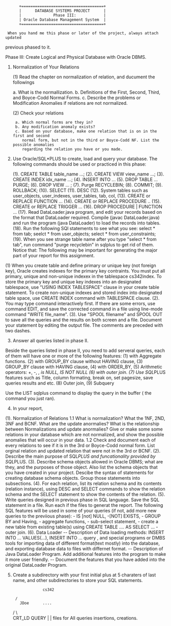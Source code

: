           +====================================+
          |      DATABASE SYSTEMS PROJECT      |
          |              Phase III:            |
          | Oracle Database Management System  |
          +====================================+

     When you hand me this phase or later of the project, always attach updated
previous phased to it.

Phase III: Create Logical and Physical Database with Oracle DBMS.

1.  Normalization of Your Relations

     (1) Read the chapter on normalization of relation, and ducument the followings

	 a. What is the normallization.
         b. Definitions of the First, Second, Third, and Boyce-Codd Normal Forms.
         c. Describe the problems or Modification Anomalies if relations are not normalized.

     (2) Check your relations

         a. Which normal forms are they in?
         b. Any modification anomaly exists?
         c. Based on your database, make one relation that is on in the first and second
            normal form, but not in the third or Boyce-Codd NF. List the possible anomalies
            regarding the relation you have or you made.

2.  Use Oracle/SQL*PLUS to create, load and query your database. The
following commands should be used or practiced in this phase:

     (1). CREATE TABLE table_name ...;
     (2). CREATE VIEW view_name ...;
     (3). CREATE INDEX idx_name ...;
     (4). INSERT INTO ...
     (5). DROP TABLE ... PURGE;
     (6). DROP VIEW ... ;
     (7). Purge RECYCLEBIN;
     (8). COMMIT;
     (9). ROLLBACK;
     (10). SELECT
     (11). DESC
     (12). System tables such as user_objects, user_indexes, user_tables,
	   tab, col,
     (13). CREATE or REPLACE  FUNCTION ...
     (14). CREATE or REPLACE  PROCEDURE ..
     (15). CREATE or REPLACE  TRIGGER ...
     (16). DROP PROCEDURE | FUNCTION ...
     (17). Read DataLoader.java program, and edit your records based on the
	   format that DataLoader required. Compile (javac DataLoader.java)
	   and run the program (java DataLoader) to load the records into
	   tables. 
     (18). Run the following SQl statements to see what you see:
		select * from tab;
		seelct * from user_objects;
		select * from user_constraints;
     (19). When you see strange table name after you type "select * from tab",
           run command "purge recyclebin" in sqlplus to get rid of them.	   
Notice that: The following may be important for generating the major part
of your report for this assignment.

   (1)	When you create table and define primary or unique key (not foreign
 	key), Oracle creates indexes for the primary key contraints.
	You must put all primary, unique and non-unique indexex in the
       tablespace cs342index.
	To store the primary key and unique key indexes into an designated
	tablespace, use "USING INDEX TABLESPACE" clause in your create table 
	statement.
       To create non-unique indexes and stored index into designated table
       space, use CREATE INDEX command with TABLESPACE clause.
   (2). You may type command interactively first. If there are some
	errors, use command EDIT, and save the corrected command in a file
	using line-mode command "WRITE file_name".
   (3). Use "SPOOL filename" and SPOOL OUT to save all the queries and the
	results on both screen and a file. Document your statement by
	editing the output file. The comments are preceded with two dashes.

3.  Answer all queries listed in phase II.

   Beside the queries listed in phase II, you need to add serveral queries,
   each of them will have one or more of the following features:
	(1) with Aggregate functions.
	(2) with GROUP_BY clause without HAVING clause,
	(3) GROUP_BY clause with HAVING clause,
	(4) with ORDER_BY,
	(5) Arithmetic operators: +, -, *, is NULL, IS NOT NULL
	(6) with outer join.
 	(7) Use SQL*PLUS features such as Title, column formating,
	    break on, set pagesize, save queries results and etc.
	(8) Outer join,
	(9) Subquery

   Use the LIST sqlplus command to display the query in the buffer (
the command you just ran).

4. In your report,

  (1). Normalization of Relations
	1.1 What is normalization? What the 1NF, 2ND, 3NF and BCNF.
       What are the update anormalies? What is the relationship between Normalizations
       and update anormalies? 
       Give or make some some relations in your database which are not normalized, and
       show the possible anomalies that will occur in your data. 
	1.2 Check and document each of every relations to see if it is in the 3rd or
	    Boyce-Codd normal form. 
        List orginal relation and updated relation that were not in the 3rd or BCNF.
  (2). Describe the main purpose of SQL*PLUS and funcationality provided
       by SQL*PLUS.
  (3). Describe schema objects allowed in Oracle DBMS; what are they, and
	the purposes of those object. Also list the schema objects
	that you have created in your project. Descibe the syntax of statements
        for creating database schema objects. Group those statements into
        subsections.
  (4). For each relation, list its relation schema and its contents (relation
       instance), using DESC and SELECT commands to show the relation schema
       and the SELECT statement to show the contents of the relation.
  (5). Write queries designed in previous phase in SQL language. Save the
	SQL statement in a file. Run each if the files to generat the
       report.
       The following SQL features will be used in some of your
       queries (if not, add more new queries to the previious phase):
		- IS [not] NULL,
		-[NOT] EXISTS,
		- GROUP BY and Having,
		- aggregate functions,
		- sub-select statement,
		- create a new table from existing table(s)
		  using CREATE TABLE .... AS SELECT ...
		- outer join.
  (6). Data Loader
	-- Description of Data loading methods: INSERT INTO ... VALUES(...),
	   INSERT INTO ... query , and special programs or DMBS tools for
	   importing data of different format(text mostly) into the database,
	   and exporting database data to files with differnet format.
	-- Description of Java DataLoader Program. Add additional features
	   into the program to make it more user friendly.
	-- Document the features that you have added into the original
	   DataLoader Program.

5. Create a subdirectory with your first initial plus at 5 charaters of
   last name, and other subdirectories to store your SQL statements.

					cs342

		/
	      JDoe 		....
          
	/           \    
   CRT_LD      	  QUERY
     |         	    |
 files for     	All queries
insertions,
creations.